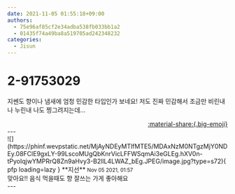 ```yaml
---
date: 2021-11-05 01:55:18+09:00
authors:
  - 75e96af85cf2e34adba538fb033bb1a2
  - 01435f74a49ba8a519705ad242348232
categories:
  - Jisun
---
```


# 2-91753029

<div class="post-container" markdown="1">
<div class="content-container md-sidebar__scrollwrap" markdown="1">

지쎈도 향이나 냄새에 엄청 민감한 타입인가 보네요! 저도 진짜 민감해서 조금만 비린내나 누린내 나도 찡그려지는데...

</div>
</div>

<div style="text-align: right;" markdown="1">
<a href="https://weverse.io/fromis9/fanpost/2-91753029" style="text-align: right;">:material-share:{.big-emoji}</a>
</div>
---

<div class="comments-container md-sidebar__scrollwrap" markdown="1">
<div class="comment" markdown="1">
<div class='id-container' markdown="1">
![](https://phinf.wevpstatic.net/MjAyNDEyMTlfMTE5/MDAxNzM0NTgzMjY0NDEy.08FClE9gxLY-99LscoMUgQbKnrVicLFFWSqmAi3eGLEg.hXV0n-tPyoIqjwYMPRrQ8Zn9aHvy3-B2llL4LWAZ_bEg.JPEG/image.jpg?type=s72){ pfp loading=lazy }
**<span class="artist">지선</span>** <small>Nov 05 2021, 01:57</small><br>
</div>
<div class='comment-body' markdown="1">
맞아요!! 음식 먹을때도 향 잘쓰는 가게 좋아해요 
</div>
</div>
</div>
---

